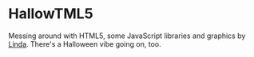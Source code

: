 # HallowTML5

Messing around with HTML5, some JavaScript libraries and graphics by [Linda](http://mattionicreative.com).  There's a Halloween vibe going on, too.
